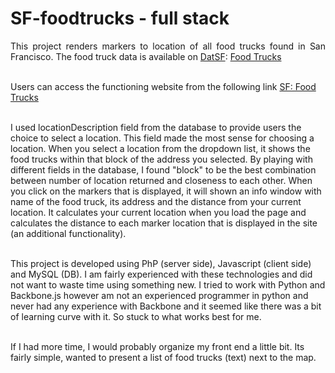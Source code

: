 SF-foodtrucks -  full stack
=============

<p align="justify">This project renders markers to location of all food trucks found in San Francisco. The food truck data is available on <a href="www.datasf.com">DatSF</a>: <a href="https://data.sfgov.org/Permitting/Mobile-Food-Facility-Permit/rqzj-sfat">Food Trucks</a><br/><br/>

Users can access the functioning website from the following link <a href="http://weejay.byethost13.com/">SF: Food Trucks</a><br/><br/>

I used locationDescription field from the database to provide users the choice to select a location. This field made the most sense for choosing a location. When you select a location from the dropdown list, it shows the food trucks within that block of the address you selected. By playing with different fields in the database, I found "block" to be the best combination between number of location returned and closeness to each other. When you click on the markers that is displayed, it will shown an info window with name of the food truck, its address and the distance from your current location. It calculates your current location when you load the page and calculates the distance to each marker location that is displayed in the site (an additional functionality).<br/><br/>

This project is developed using PhP (server side), Javascript (client side) and MySQL (DB). I am fairly experienced with these technologies and did not want to waste time using something new. I tried to work with Python and Backbone.js however am not an experienced programmer in python and never had any experience with Backbone and it seemed like there was a bit of learning curve with it. So stuck to what works best for me.<br/><br/>

If I had more time, I would probably organize my front end a little bit. Its fairly simple, wanted to present a list of food trucks (text) next to the map. </p>



